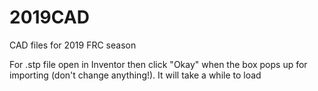# 2019CAD
CAD files for 2019 FRC season


For .stp file open in Inventor then click "Okay" when the box pops up for importing (don't change anything!). It will take a while to load